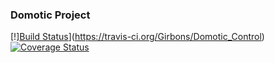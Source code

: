 ### Domotic Project
[!][Build Status](https://travis-ci.org/Girbons/Domotic_Control.svg?branch=devel)](https://travis-ci.org/Girbons/Domotic_Control)
[![Coverage Status](https://coveralls.io/repos/github/Girbons/Domotic_Control/badge.svg)](https://coveralls.io/github/Girbons/Domotic_Control)
